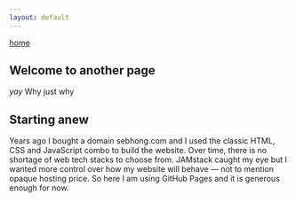 ```yaml
---
layout: default
---
```

[home](./)

## Welcome to another page

_yay_
Why just why

## Starting anew

Years ago I bought a domain sebhong.com and I used the classic HTML, CSS and JavaScript combo to build the website. 
Over time, there is no shortage of web tech stacks to choose from. JAMstack caught my eye but I wanted more control
over how my website will behave — not to mention opaque hosting price. So here I am using GitHub Pages and it is generous enough
for now.
